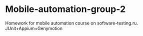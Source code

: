 # Mobile-automation-group-2
Homework for mobile automation course on software-testing.ru.
JUnit+Appium+Genymotion
